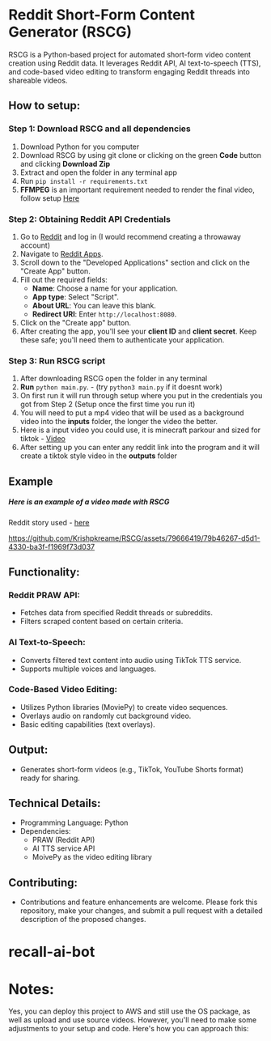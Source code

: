 # Reddit Short-Form Content Generator (RSCG)

RSCG is a Python-based project for automated short-form video content creation using Reddit data. It leverages Reddit API, AI text-to-speech (TTS), and code-based video editing to transform engaging Reddit threads into shareable videos.

## How to setup:

### Step 1: Download RSCG and all dependencies

1. Download Python for you computer
2. Download RSCG by using git clone or clicking on the green **Code** button and clicking **Download Zip**
3. Extract and open the folder in any terminal app
4. Run ```pip install -r requirements.txt```
5. **FFMPEG** is an important requirement needed to render the final video, follow setup [Here](https://gist.github.com/barbietunnie/47a3de3de3274956617ce092a3bc03a1)

### Step 2: Obtaining Reddit API Credentials

1. Go to [Reddit](https://www.reddit.com/) and log in (I would recommend creating a throwaway account)
2. Navigate to [Reddit Apps](https://www.reddit.com/prefs/apps).
3. Scroll down to the "Developed Applications" section and click on the "Create App" button.
4. Fill out the required fields:
   - **Name**: Choose a name for your application.
   - **App type**: Select "Script".
   - **About URL**: You can leave this blank.
   - **Redirect URI**: Enter `http://localhost:8080`.
5. Click on the "Create app" button.
6. After creating the app, you'll see your **client ID** and **client secret**. Keep these safe; you'll need them to authenticate your application.

### Step 3: Run RSCG script

1. After downloading RSCG open the folder in any terminal
2. **Run** `python main.py`. - (try `python3 main.py` if it doesnt work)
3. On first run it will run through setup where you put in the credentials you got from Step 2 (Setup once the first time you run it)
4. You will need to put a mp4 video that will be used as a background video into the **inputs** folder, the longer the video the better.
5. Here is a input video you could use, it is minecraft parkour and sized for tiktok - [Video](https://www.dropbox.com/scl/fi/d83qxfqc6e9dai1mnx6bv/background1.mp4?rlkey=ee9ttg8ctiaq4kdx6rzdg0upq&dl=0)
6. After setting up you can enter any reddit link into the program and it will create a tiktok style video in the **outputs** folder

## Example

##### Here is an example of a video made with RSCG
Reddit story used - [here](https://www.reddit.com/r/AmItheAsshole/comments/1ayhgo1/aita_for_refusing_to_share_some_of_my_food_with/)



https://github.com/Krishpkreame/RSCG/assets/79666419/79b46267-d5d1-4330-ba3f-f1969f73d037



## Functionality:

### Reddit PRAW API:

- Fetches data from specified Reddit threads or subreddits.
- Filters scraped content based on certain criteria.

### AI Text-to-Speech:

- Converts filtered text content into audio using TikTok TTS service.
- Supports multiple voices and languages.

### Code-Based Video Editing:

- Utilizes Python libraries (MoviePy) to create video sequences.
- Overlays audio on randomly cut background video.
- Basic editing capabilities (text overlays).

## Output:

- Generates short-form videos (e.g., TikTok, YouTube Shorts format) ready for sharing.

## Technical Details:

- Programming Language: Python
- Dependencies:
  - PRAW (Reddit API)
  - AI TTS service API
  - MoivePy as the video editing library

## Contributing:

- Contributions and feature enhancements are welcome. Please fork this repository, make your changes, and submit a pull request with a detailed description of the proposed changes.
# recall-ai-bot

# Notes:

Yes, you can deploy this project to AWS and still use the OS package, as well as upload and use source videos. However, you'll need to make some adjustments to your setup and code. Here's how you can approach this:
